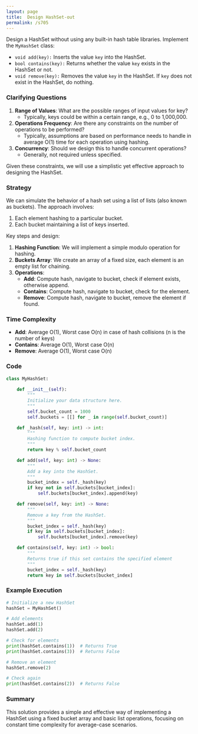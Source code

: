 ```yaml
---
layout: page
title:  Design HashSet-out
permalink: /s705
---
```

Design a HashSet without using any built-in hash table libraries. Implement the `MyHashSet` class:

- `void add(key):` Inserts the value `key` into the HashSet.
- `bool contains(key):` Returns whether the value `key` exists in the HashSet or not.
- `void remove(key):` Removes the value `key` in the HashSet. If `key` does not exist in the HashSet, do nothing.

### Clarifying Questions
1. **Range of Values**: What are the possible ranges of input values for key? 
   - Typically, keys could be within a certain range, e.g., 0 to 1,000,000.
2. **Operations Frequency**: Are there any constraints on the number of operations to be performed?
   - Typically, assumptions are based on performance needs to handle in average O(1) time for each operation using hashing.
3. **Concurrency**: Should we design this to handle concurrent operations?
   - Generally, not required unless specified.

Given these constraints, we will use a simplistic yet effective approach to designing the HashSet.

### Strategy
We can simulate the behavior of a hash set using a list of lists (also known as buckets). The approach involves:
1. Each element hashing to a particular bucket.
2. Each bucket maintaining a list of keys inserted.

Key steps and design:
1. **Hashing Function**: We will implement a simple modulo operation for hashing.
2. **Buckets Array**: We create an array of a fixed size, each element is an empty list for chaining.
3. **Operations**:
   - **Add**: Compute hash, navigate to bucket, check if element exists, otherwise append.
   - **Contains**: Compute hash, navigate to bucket, check for the element.
   - **Remove**: Compute hash, navigate to bucket, remove the element if found.

### Time Complexity
- **Add**: Average O(1), Worst case O(n) in case of hash collisions (n is the number of keys)
- **Contains**: Average O(1), Worst case O(n)
- **Remove**: Average O(1), Worst case O(n)

### Code
```python
class MyHashSet:
    
    def __init__(self):
        """
        Initialize your data structure here.
        """
        self.bucket_count = 1000
        self.buckets = [[] for _ in range(self.bucket_count)]

    def _hash(self, key: int) -> int:
        """
        Hashing function to compute bucket index.
        """
        return key % self.bucket_count

    def add(self, key: int) -> None:
        """
        Add a key into the HashSet.
        """
        bucket_index = self._hash(key)
        if key not in self.buckets[bucket_index]:
            self.buckets[bucket_index].append(key)

    def remove(self, key: int) -> None:
        """
        Remove a key from the HashSet.
        """
        bucket_index = self._hash(key)
        if key in self.buckets[bucket_index]:
            self.buckets[bucket_index].remove(key)

    def contains(self, key: int) -> bool:
        """
        Returns true if this set contains the specified element
        """
        bucket_index = self._hash(key)
        return key in self.buckets[bucket_index]
```

### Example Execution
```python
# Initialize a new HashSet
hashSet = MyHashSet()

# Add elements
hashSet.add(1)
hashSet.add(2)

# Check for elements
print(hashSet.contains(1))  # Returns True
print(hashSet.contains(3))  # Returns False

# Remove an element
hashSet.remove(2)

# Check again
print(hashSet.contains(2))  # Returns False
```

### Summary
This solution provides a simple and effective way of implementing a HashSet using a fixed bucket array and basic list operations, focusing on constant time complexity for average-case scenarios.